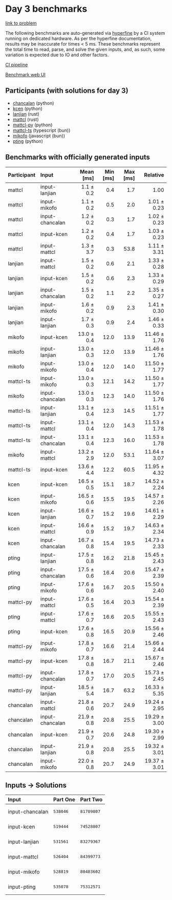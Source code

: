 # Day 3 benchmarks

[link to problem](https://adventofcode.com/2023/day/3)

The following benchmarks are auto-generated via
[hyperfine](https://github.com/sharkdp/hyperfine) by a CI system running on
dedicated hardware. As per the hyperfine documentation, results may be
inaccurate for times < 5 ms. These benchmarks represent the total time to read,
parse, and solve the given inputs, and, as such, some variation is expected due
to IO and other factors.

[CI pipeline](http://ci.papercode.net:8080/teams/main/pipelines/aoc2023)

[Benchmark web UI](https://aoc.ancalagon.black)


## Participants (with solutions for day 3)

- [chancalan](https://github.com/chancalan/aoc2023) (python)
- [kcen](https://github.com/kcen/aoc2023) (python)
- [lanjian](https://github.com/lanjian/aoc-2023) (rust)
- [mattcl](https://github.com/mattcl/aoc2023) (rust)
- [mattcl-py](https://github.com/mattcl/aoc2023-py) (python)
- [mattcl-ts](https://github.com/mattcl/aoc2023-js) (typescript (bun))
- [mikofo](https://github.com/mikofo/advent-of-code-2023) (javascript (bun))
- [pting](https://github.com/pting/aoc2023) (python)


## Benchmarks with officially generated inputs

| Participant | Input | Mean [ms] | Min [ms] | Max [ms] | Relative |
|:---|:---|---:|---:|---:|---:|
| mattcl | input-lanjian | 1.1 ± 0.2 | 0.4 | 1.7 | 1.00 |
| mattcl | input-mikofo | 1.1 ± 0.2 | 0.5 | 2.0 | 1.01 ± 0.23 |
| mattcl | input-chancalan | 1.2 ± 0.2 | 0.3 | 1.7 | 1.02 ± 0.23 |
| mattcl | input-kcen | 1.2 ± 0.2 | 0.4 | 1.7 | 1.03 ± 0.23 |
| mattcl | input-mattcl | 1.3 ± 3.7 | 0.3 | 53.8 | 1.11 ± 3.31 |
| lanjian | input-mattcl | 1.5 ± 0.2 | 0.6 | 2.1 | 1.33 ± 0.28 |
| lanjian | input-kcen | 1.5 ± 0.2 | 0.6 | 2.3 | 1.33 ± 0.29 |
| lanjian | input-chancalan | 1.5 ± 0.2 | 1.1 | 2.2 | 1.35 ± 0.27 |
| lanjian | input-mikofo | 1.6 ± 0.2 | 0.9 | 2.3 | 1.41 ± 0.30 |
| lanjian | input-lanjian | 1.7 ± 0.3 | 0.9 | 2.4 | 1.46 ± 0.33 |
| mikofo | input-kcen | 13.0 ± 0.4 | 12.0 | 13.9 | 11.46 ± 1.76 |
| mikofo | input-lanjian | 13.0 ± 0.3 | 12.0 | 13.9 | 11.46 ± 1.76 |
| mikofo | input-mikofo | 13.0 ± 0.4 | 12.0 | 14.0 | 11.50 ± 1.77 |
| mattcl-ts | input-mikofo | 13.0 ± 0.3 | 12.1 | 14.2 | 11.50 ± 1.77 |
| mikofo | input-chancalan | 13.0 ± 0.3 | 12.3 | 14.0 | 11.50 ± 1.76 |
| mattcl-ts | input-lanjian | 13.1 ± 0.4 | 12.3 | 14.5 | 11.51 ± 1.77 |
| mattcl-ts | input-mattcl | 13.1 ± 0.4 | 12.0 | 14.3 | 11.53 ± 1.78 |
| mattcl-ts | input-chancalan | 13.1 ± 0.4 | 12.3 | 16.0 | 11.53 ± 1.78 |
| mikofo | input-mattcl | 13.2 ± 2.9 | 12.0 | 53.1 | 11.64 ± 3.07 |
| mattcl-ts | input-kcen | 13.6 ± 4.4 | 12.2 | 60.5 | 11.95 ± 4.32 |
| kcen | input-kcen | 16.5 ± 0.5 | 15.1 | 18.7 | 14.52 ± 2.24 |
| kcen | input-mikofo | 16.5 ± 0.6 | 15.5 | 19.5 | 14.57 ± 2.26 |
| kcen | input-lanjian | 16.6 ± 0.7 | 15.2 | 19.6 | 14.61 ± 2.29 |
| kcen | input-mattcl | 16.6 ± 0.9 | 15.2 | 19.7 | 14.63 ± 2.34 |
| kcen | input-chancalan | 16.7 ± 0.8 | 15.4 | 19.5 | 14.73 ± 2.33 |
| pting | input-lanjian | 17.5 ± 0.8 | 16.2 | 21.8 | 15.45 ± 2.43 |
| pting | input-chancalan | 17.5 ± 0.6 | 16.4 | 20.6 | 15.47 ± 2.39 |
| pting | input-mikofo | 17.6 ± 0.6 | 16.7 | 20.5 | 15.50 ± 2.40 |
| mattcl-py | input-mattcl | 17.6 ± 0.5 | 16.4 | 20.3 | 15.54 ± 2.39 |
| pting | input-mattcl | 17.6 ± 0.7 | 16.6 | 20.5 | 15.55 ± 2.43 |
| pting | input-kcen | 17.6 ± 0.8 | 16.5 | 20.9 | 15.56 ± 2.46 |
| mattcl-py | input-mikofo | 17.8 ± 0.7 | 16.6 | 21.4 | 15.66 ± 2.44 |
| mattcl-py | input-kcen | 17.8 ± 0.8 | 16.7 | 21.1 | 15.67 ± 2.46 |
| mattcl-py | input-chancalan | 17.8 ± 0.7 | 17.0 | 20.5 | 15.73 ± 2.45 |
| mattcl-py | input-lanjian | 18.5 ± 5.4 | 16.7 | 63.2 | 16.33 ± 5.35 |
| chancalan | input-mattcl | 21.8 ± 0.6 | 20.7 | 24.9 | 19.24 ± 2.95 |
| chancalan | input-chancalan | 21.9 ± 0.8 | 20.8 | 25.5 | 19.29 ± 3.00 |
| chancalan | input-kcen | 21.9 ± 0.7 | 20.6 | 24.8 | 19.30 ± 2.99 |
| chancalan | input-lanjian | 21.9 ± 0.8 | 20.8 | 25.5 | 19.32 ± 3.01 |
| chancalan | input-mikofo | 22.0 ± 0.8 | 20.7 | 24.9 | 19.37 ± 3.01 |


## Inputs -> Solutions

| Input | Part One | Part Two |
|:---|:---|:---|
|input-chancalan|<pre>538046</pre>|<pre>81709807</pre>|
|input-kcen|<pre>519444</pre>|<pre>74528807</pre>|
|input-lanjian|<pre>531561</pre>|<pre>83279367</pre>|
|input-mattcl|<pre>526404</pre>|<pre>84399773</pre>|
|input-mikofo|<pre>528819</pre>|<pre>80403602</pre>|
|input-pting|<pre>535078</pre>|<pre>75312571</pre>|